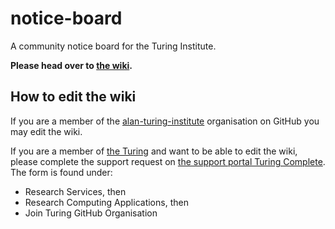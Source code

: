 # notice-board

A community notice board for the Turing Institute.

**Please head over to [the wiki](https://github.com/alan-turing-institute/notice-board/wiki).**


## How to edit the wiki

If you are a member of the [alan-turing-institute](https://github.com/alan-turing-institute) organisation on GitHub you may edit the wiki. 

If you are a member of [the Turing](https://www.turing.ac.uk/) and want to be able to edit the wiki, please complete the support request on [the support portal Turing Complete](https://turingcomplete.topdesk.net/tas/public/ssp/). The form is found under: 
- Research Services, then
- Research Computing Applications, then
- Join Turing GitHub Organisation
